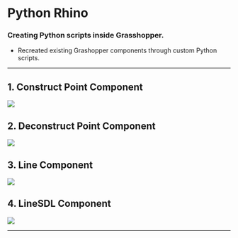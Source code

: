 # Python Rhino
### Creating Python scripts inside Grasshopper.

* Recreated existing Grashopper components through custom Python scripts.

---

## 1. Construct Point Component
![](ConstOfPoint.png)

## 2. Deconstruct Point Component
![](DeConstOfPoint.png)

## 3. Line Component
![](ConstLine.png)

## 4. LineSDL Component
![](ConstLineZAxis.png)

---

